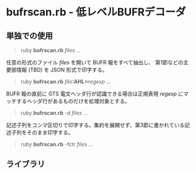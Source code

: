 # bufrscan.rb - 低レベルBUFRデコーダ
## 単独での使用

> ruby **bufrscan.rb** _files ..._

任意の形式のファイル _files_ を開いて BUFR 報をすべて抽出し、
第1節などの主要部情報 (TBD) を JSON 形式で印字する。

> ruby **bufrscan.rb** _file_**:AHL=**_regexp_ ...

BUFR 報の直前に GTS 電文ヘッダ行が認識できる場合は正規表現
_regexp_ にマッチするヘッダ行があるものだけを処理対象とする。

> ruby **bufrscan.rb** -d _files ..._

記述子列をコンマ区切りで印字する。集約を展開せず、第3節に書かれている記述子列をそのまま印字する。

> ruby **bufrscan.rb** -fctr _files ..._


## ライブラリ
